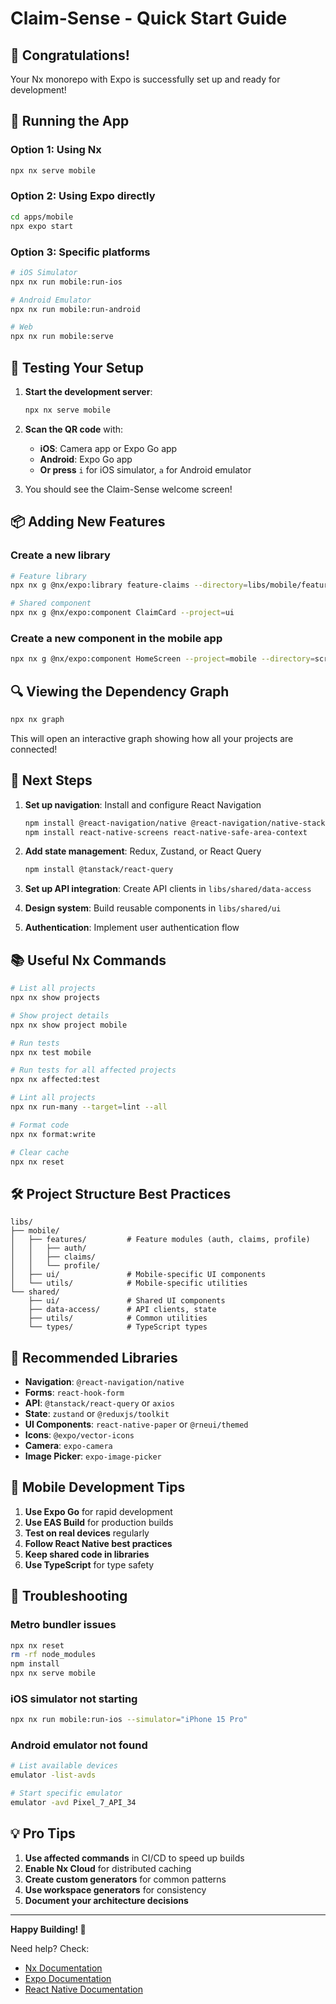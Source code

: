 # Claim-Sense - Quick Start Guide

## 🎉 Congratulations!

Your Nx monorepo with Expo is successfully set up and ready for development!

## 📱 Running the App

### Option 1: Using Nx
```bash
npx nx serve mobile
```

### Option 2: Using Expo directly
```bash
cd apps/mobile
npx expo start
```

### Option 3: Specific platforms
```bash
# iOS Simulator
npx nx run mobile:run-ios

# Android Emulator
npx nx run mobile:run-android

# Web
npx nx run mobile:serve
```

## 🧪 Testing Your Setup

1. **Start the development server**:
   ```bash
   npx nx serve mobile
   ```

2. **Scan the QR code** with:
   - **iOS**: Camera app or Expo Go app
   - **Android**: Expo Go app
   - **Or press** `i` for iOS simulator, `a` for Android emulator

3. You should see the Claim-Sense welcome screen!

## 📦 Adding New Features

### Create a new library
```bash
# Feature library
npx nx g @nx/expo:library feature-claims --directory=libs/mobile/features/claims

# Shared component
npx nx g @nx/expo:component ClaimCard --project=ui
```

### Create a new component in the mobile app
```bash
npx nx g @nx/expo:component HomeScreen --project=mobile --directory=screens
```

## 🔍 Viewing the Dependency Graph

```bash
npx nx graph
```

This will open an interactive graph showing how all your projects are connected!

## 🚀 Next Steps

1. **Set up navigation**: Install and configure React Navigation
   ```bash
   npm install @react-navigation/native @react-navigation/native-stack
   npm install react-native-screens react-native-safe-area-context
   ```

2. **Add state management**: Redux, Zustand, or React Query
   ```bash
   npm install @tanstack/react-query
   ```

3. **Set up API integration**: Create API clients in `libs/shared/data-access`

4. **Design system**: Build reusable components in `libs/shared/ui`

5. **Authentication**: Implement user authentication flow

## 📚 Useful Nx Commands

```bash
# List all projects
npx nx show projects

# Show project details
npx nx show project mobile

# Run tests
npx nx test mobile

# Run tests for all affected projects
npx nx affected:test

# Lint all projects
npx nx run-many --target=lint --all

# Format code
npx nx format:write

# Clear cache
npx nx reset
```

## 🛠️ Project Structure Best Practices

```
libs/
├── mobile/
│   ├── features/         # Feature modules (auth, claims, profile)
│   │   ├── auth/
│   │   ├── claims/
│   │   └── profile/
│   ├── ui/               # Mobile-specific UI components
│   └── utils/            # Mobile-specific utilities
└── shared/
    ├── ui/               # Shared UI components
    ├── data-access/      # API clients, state
    ├── utils/            # Common utilities
    └── types/            # TypeScript types
```

## 🎨 Recommended Libraries

- **Navigation**: `@react-navigation/native`
- **Forms**: `react-hook-form`
- **API**: `@tanstack/react-query` or `axios`
- **State**: `zustand` or `@reduxjs/toolkit`
- **UI Components**: `react-native-paper` or `@rneui/themed`
- **Icons**: `@expo/vector-icons`
- **Camera**: `expo-camera`
- **Image Picker**: `expo-image-picker`

## 📱 Mobile Development Tips

1. **Use Expo Go** for rapid development
2. **Use EAS Build** for production builds
3. **Test on real devices** regularly
4. **Follow React Native best practices**
5. **Keep shared code in libraries**
6. **Use TypeScript** for type safety

## 🐛 Troubleshooting

### Metro bundler issues
```bash
npx nx reset
rm -rf node_modules
npm install
npx nx serve mobile
```

### iOS simulator not starting
```bash
npx nx run mobile:run-ios --simulator="iPhone 15 Pro"
```

### Android emulator not found
```bash
# List available devices
emulator -list-avds

# Start specific emulator
emulator -avd Pixel_7_API_34
```

## 💡 Pro Tips

1. **Use affected commands** in CI/CD to speed up builds
2. **Enable Nx Cloud** for distributed caching
3. **Create custom generators** for common patterns
4. **Use workspace generators** for consistency
5. **Document your architecture decisions**

---

**Happy Building! 🚀**

Need help? Check:
- [Nx Documentation](https://nx.dev)
- [Expo Documentation](https://docs.expo.dev)
- [React Native Documentation](https://reactnative.dev)
